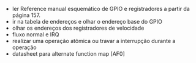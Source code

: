 - ler Reference manual esquemático de GPIO e registradores a partir da página 157.
- ir na tabela de endereços e olhar o endereço base do GPIO
- olhar os endereços dos registradores de velocidade
- fluxo normal e IRQ
- realizar uma operação atômica ou travar a interrupção durante a operação
- datasheet para alternate function map [AF0]
